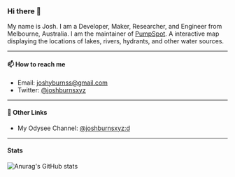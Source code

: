 ### Hi there 👋

My name is Josh. I am a Developer, Maker, Researcher, and Engineer from Melbourne, Australia. I am the
maintainer of [PumpSpot](https://pumpspot.onrender.com). A interactive map displaying the locations
of lakes, rivers, hydrants, and other water sources.

---

#### 📫 How to reach me
- Email: [joshyburnss@gmail.com](mailto:joshyburnss@gmail.com)
- Twitter: [@joshburnsxyz](https://twitter.com/joshburnsxyz)

---

#### 🔖 Other Links
- My Odysee Channel: [@joshburnsxyz:d](https://odysee.com/@joshburnsxyz:d)

---

#### Stats
![Anurag's GitHub stats](https://github-readme-stats.vercel.app/api?username=joshburnsxyz&show_icons=true&theme=vue-dark)
